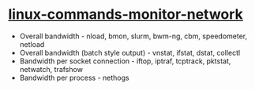 # [linux-commands-monitor-network](http://www.binarytides.com/linux-commands-monitor-network/)
- Overall bandwidth - nload, bmon, slurm, bwm-ng, cbm, speedometer, netload
- Overall bandwidth (batch style output) - vnstat, ifstat, dstat, collectl
- Bandwidth per socket connection - iftop, iptraf, tcptrack, pktstat, netwatch, trafshow
- Bandwidth per process - nethogs
